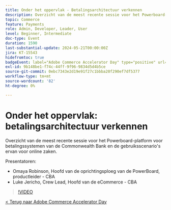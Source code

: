 ```yaml
---
title: Onder het oppervlak - Betalingsarchitectuur verkennen
description: Overzicht van de meest recente sessie voor het Powerboard-platform voor betalingssystemen van de Commonwealth Bank en de gebruiksscenario's ervan voor online zaken.
topic: Commerce
feature: Payments
role: Admin, Developer, Leader, User
level: Beginner, Intermediate
doc-type: Event
duration: 1590
last-substantial-update: 2024-05-21T00:00:00Z
jira: KT-15543
hidefromtoc: true
badgeEvent: label="Adobe Commerce Accelerator Day" type="positive" url="https://experienceleague.adobe.com/nl/docs/events/apac-commerce-recordings/2024/overview"
exl-id: 9b148be1-f74c-44ff-9f96-9834d5d4b5ce
source-git-commit: 0ebc7343e2d19e91f27c1bbba20f290ef7df5377
workflow-type: tm+mt
source-wordcount: '82'
ht-degree: 0%

---
```


# Onder het oppervlak: betalingsarchitectuur verkennen

Overzicht van de meest recente sessie voor het Powerboard-platform voor betalingssystemen van de Commonwealth Bank en de gebruiksscenario&#39;s ervan voor online zaken.

Presentatoren:

+ Omaya Robinson, Hoofd van de oprichtingsploeg van de PowerBoard, productleider - CBA
+ Luke Jericho, Crew Lead, Hoofd van de eCommerce - CBA

>[!VIDEO](https://video.tv.adobe.com/v/3429270/?learn=on)

[&lt; Terug naar Adobe Commerce Accelerator Day](./overview.md)
